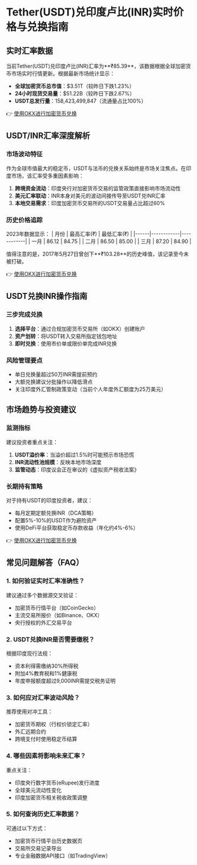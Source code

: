 # Tether(USDT)兑印度卢比(INR)实时价格与兑换指南

## 实时汇率数据

当前Tether(USDT)兑印度卢比(INR)汇率为**₹85.39**，该数据根据全球加密货币市场实时行情更新。根据最新市场统计显示：

- **全球加密货币总市值**：$3.51T（较昨日下跌1.23%）
- **24小时现货交易量**：$51.22B（较昨日下跌2.67%）
- **USDT总发行量**：158,423,499,847（流通量占比100%）

👉 [使用OKX进行加密货币兑换](https://bit.ly/okx_welcome)

## USDT/INR汇率深度解析

### 市场波动特征
作为全球市值最大的稳定币，USDT与法币的兑换关系始终是市场关注焦点。在印度市场，该汇率受多重因素影响：

1. **跨境资金流动**：印度央行对加密货币交易的监管政策直接影响市场流动性
2. **美元汇率联动**：INR本身对美元的波动间接传导至USDT兑INR汇率
3. **本地交易需求**：印度加密货币交易所的USDT交易量占比超过60%

### 历史价格追踪
2023年数据显示：
| 月份 | 最高汇率(₹) | 最低汇率(₹) |
|------|------------|------------|
| 一月 | 86.12      | 84.75      |
| 二月 | 86.50      | 85.00      |
| 三月 | 87.20      | 84.90      |

值得注意的是，2017年5月27日曾创下**₹103.28**的历史峰值，该记录至今未被打破。

👉 [使用OKX进行加密货币兑换](https://bit.ly/okx_welcome)

## USDT兑换INR操作指南

### 三步完成兑换
1. **选择平台**：通过合规加密货币交易所（如OKX）创建账户
2. **资产划转**：将USDT转入交易所指定钱包地址
3. **即时兑换**：使用市价单或限价单完成INR兑换

### 风险管理要点
- 单日兑换量超过50万INR需提前预约
- 大额兑换建议分批操作以降低滑点
- 关注印度外汇管制政策变动（当前个人年度外汇额度为25万美元）

## 市场趋势与投资建议

### 监测指标
建议投资者重点关注：
1. **USDT溢价率**：当溢价超过1.5%时可能预示市场恐慌
2. **INR流动性池规模**：反映本地市场深度
3. **监管动态**：印度议会正在审议的《虚拟资产税收法案》

### 长期持有策略
对于持有USDT的印度投资者，建议：
- 每月定期定额兑换INR（DCA策略）
- 配置5%-10%的USDT作为避险资产
- 使用DeFi平台获取稳定币存款收益（年化约4%-6%）

👉 [使用OKX进行加密货币兑换](https://bit.ly/okx_welcome)

## 常见问题解答（FAQ）

### 1. 如何验证实时汇率准确性？
建议通过多个数据源交叉验证：
- 加密货币行情平台（如CoinGecko）
- 主流交易所报价（如Binance、OKX）
- 央行授权的外汇交易平台

### 2. USDT兑换INR是否需要缴税？
根据印度现行法规：
- 资本利得需缴纳30%所得税
- 附加4%教育税和1%健康税
- 年度申报额度超过9,000INR需提交税务证明

### 3. 如何应对汇率波动风险？
推荐使用对冲工具：
- 加密货币期权（行权价锁定汇率）
- 外汇远期合约
- 跨境支付时使用稳定币结算

### 4. 哪些因素将影响未来汇率？
重点关注：
- 印度央行数字货币(eRupee)发行进度
- 全球美元流动性变化
- 印度加密货币相关税收政策调整

### 5. 如何查询历史汇率数据？
可通过以下方式：
- 加密货币行情平台历史数据页
- 交易所交易记录导出
- 专业金融数据API接口（如TradingView）